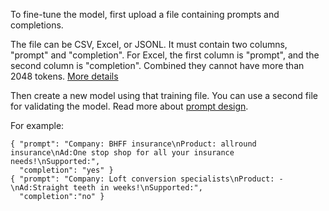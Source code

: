 To fine-tune the model, first upload a file containing prompts and completions.

The file can be CSV, Excel, or JSONL. It must contain two columns, "prompt" and "completion". For Excel, the first column is "prompt", and the second column is "completion". Combined they cannot have more than 2048 tokens. [More details](https://beta.openai.com/docs/guides/fine-tuning/preparing-your-dataset)

Then create a new model using that training file. You can use a second file for validating the model. Read more about [prompt design](https://beta.openai.com/docs/guides/completion/prompt-design).

For example:

```
{ "prompt": "Company: BHFF insurance\nProduct: allround insurance\nAd:One stop shop for all your insurance needs!\nSupported:",
  "completion": "yes" }
{ "prompt": "Company: Loft conversion specialists\nProduct: -\nAd:Straight teeth in weeks!\nSupported:",
  "completion":"no" }
```
